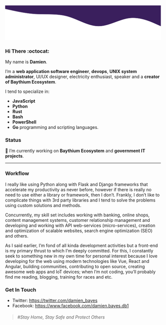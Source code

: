 ![Wave](https://github.com/damien-bayes/damien-bayes/blob/master/wave-f6671697-4b47-4085-95f9-466de1502faa.svg)

### Hi There :octocat:

My name is **Damien**.

I’m a **web application software engineer**, **devops**, **UNIX system administrator**, UI/UX designer, electricity enthusiast, speaker and a **creator of Baythium Ecosystem**.

I tend to specialize in:

- **JavaScript**
- **Python**
- **Rust**
- **Bash**
- **PowerShell**
- **Go** programming and scripting languages.

### Status

🔭 I’m currently working on **Baythium Ecosystem** and **government IT projects**.

---

### Workflow

I really like using Python along with Flask and Django frameworks that accelerate my productivity as never before, however if there is really no need to use either a library or framework, then I don’t. Frankly, I don’t like to complicate things with 3rd party libraries and I tend to solve the problems using custom solutions and methods.

Concurrently, my skill set includes working with banking, online shops, content management systems, customer relationship management and developing and working with API web-services (micro-services), creation and optimization of scalable websites, search engine optimization (SEO) and others.

As I said earlier, I’m fond of all kinda development activities but a front-end is my primary thrust to which I’m deeply committed. For this, I constantly seek to something new in my own time for personal interest because I love developing for the web using modern technologies like Vue, React and Angular, building communities, contributing 
to open source, creating awesome web apps and IoT devices; when I’m not coding, you’ll probably find me reading, blogging, training for races and etc.

### Get In Touch

- Twitter: https://twitter.com/damien_bayes
- Facebook: https://www.facebook.com/damien.bayes.db1

> ###### \#Stay Home, Stay Safe and Protect Others
